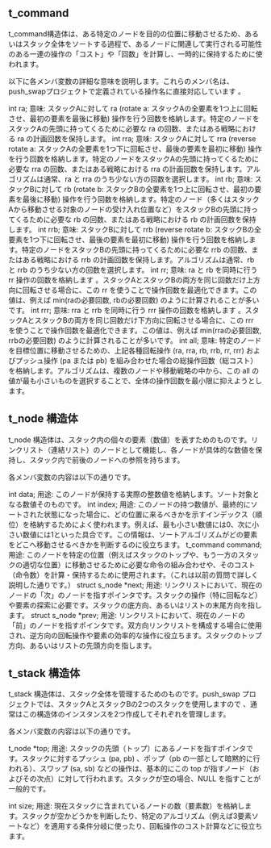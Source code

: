 ## t_command
t_command構造体は、ある特定のノードを目的の位置に移動させるため、あるいはスタック全体をソートする過程で、あるノードに関連して実行される可能性のある一連の操作の「コスト」や「回数」を計算し、一時的に保持するために使われます。

以下に各メンバ変数の詳細な意味を説明します。これらのメンバ名は、push_swapプロジェクトで定義されている操作名に直接対応しています 。



int ra;
意味: スタックAに対して ra (rotate a: スタックAの全要素を1つ上に回転させ、最初の要素を最後に移動)  操作を行う回数を格納します。特定のノードをスタックAの先頭に持ってくるために必要な ra の回数、またはある戦略における ra の計画回数を保持します。
int rra;
意味: スタックAに対して rra (reverse rotate a: スタックAの全要素を1つ下に回転させ、最後の要素を最初に移動)  操作を行う回数を格納します。特定のノードをスタックAの先頭に持ってくるために必要な rra の回数、またはある戦略における rra の計画回数を保持します。アルゴリズムは通常、ra と rra のうち少ない方の回数を選択します。
int rb;
意味: スタックBに対して rb (rotate b: スタックBの全要素を1つ上に回転させ、最初の要素を最後に移動)  操作を行う回数を格納します。特定のノード（多くはスタックAから移動させる対象のノードの受け入れ位置など）をスタックBの先頭に持ってくるために必要な rb の回数、またはある戦略における rb の計画回数を保持します。
int rrb;
意味: スタックBに対して rrb (reverse rotate b: スタックBの全要素を1つ下に回転させ、最後の要素を最初に移動)  操作を行う回数を格納します。特定のノードをスタックBの先頭に持ってくるために必要な rrb の回数、またはある戦略における rrb の計画回数を保持します。アルゴリズムは通常、rb と rrb のうち少ない方の回数を選択します。
int rr;
意味: ra と rb を同時に行う rr 操作の回数を格納します 。スタックAとスタックBの両方を同じ回数だけ上方向に回転させる場合に、この rr を使うことで操作回数を最適化できます。この値は、例えば min(raの必要回数, rbの必要回数) のように計算されることが多いです。
int rrr;
意味: rra と rrb を同時に行う rrr 操作の回数を格納します 。スタックAとスタックBの両方を同じ回数だけ下方向に回転させる場合に、この rrr を使うことで操作回数を最適化できます。この値は、例えば min(rraの必要回数, rrbの必要回数) のように計算されることが多いです。
int all;
意味: 特定のノードを目標位置に移動させるための、上記各種回転操作 (ra, rra, rb, rrb, rr, rrr) およびプッシュ操作 (pa または pb)  を組み合わせた場合の総操作回数（総コスト）を格納します。アルゴリズムは、複数のノードや移動戦略の中から、この all の値が最も小さいものを選択することで、全体の操作回数を最小限に抑えようとします。


## t_node 構造体

t_node 構造体は、スタック内の個々の要素（数値）を表すためのものです。リンクリスト（連結リスト）のノードとして機能し、各ノードが具体的な数値を保持し、スタック内で前後のノードへの参照を持ちます。

各メンバ変数の内容は以下の通りです。

int data;
用途: このノードが保持する実際の整数値を格納します。ソート対象となる数値そのものです。
int index;
用途: このノードの持つ数値が、最終的にソートされた状態になった場合に、どの位置に来るべきかを示すインデックス（順位）を格納するためによく使われます。例えば、最も小さい数値には0、次に小さい数値には1といった具合です。この情報は、ソートアルゴリズムがどの要素をどこへ移動させるべきかを判断するのに役立ちます。
t_command command;
用途: このノードを特定の位置（例えばスタックのトップや、もう一方のスタックの適切な位置）に移動させるために必要な命令の組み合わせや、そのコスト（命令数）を計算・保持するために使用されます。（これは以前の質問で詳しく説明した通りです。）
struct s_node *next;
用途: リンクリストにおいて、現在のノードの「次」のノードを指すポインタです。スタックの操作（特に回転など）や要素の探索に必要です。スタックの底方向、あるいはリストの末尾方向を指します。
struct s_node *prev;
用途: リンクリストにおいて、現在のノードの「前」のノードを指すポインタです。双方向リンクリストを構成する場合に使用され、逆方向の回転操作や要素の効率的な操作に役立ちます。スタックのトップ方向、あるいはリストの先頭方向を指します。

## t_stack 構造体
t_stack 構造体は、スタック全体を管理するためのものです。push_swap プロジェクトでは、スタックAとスタックBの2つのスタックを使用しますので 、通常はこの構造体のインスタンスを2つ作成してそれぞれを管理します。


各メンバ変数の内容は以下の通りです。

t_node *top;
用途: スタックの先頭（トップ）にあるノードを指すポインタです。スタックに対するプッシュ (pa, pb) 、ポップ（pb の一部として暗黙的に行われる）、スワップ (sa, sb)  などの操作は、基本的にこの top が指すノード（およびその次点）に対して行われます。スタックが空の場合、NULL を指すことが一般的です。


int size;
用途: 現在スタックに含まれているノードの数（要素数）を格納します。スタックが空かどうかを判断したり、特定のアルゴリズム（例えば3要素ソートなど）を適用する条件分岐に使ったり、回転操作のコスト計算などに役立ちます。